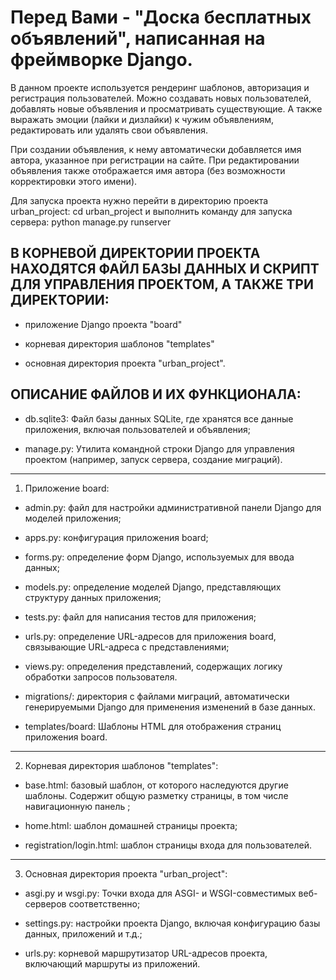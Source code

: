 Перед Вами - "Доска бесплатных объявлений", написанная на фреймворке Django. 
=============================================================================

В данном проекте используется рендеринг шаблонов, авторизация и регистрация пользователей.
Можно создавать новых пользователей, добавлять новые объявления и просматривать существующие. 
А также выражать эмоции (лайки и дизлайки) к чужим объявлениям, редактировать или удалять свои объявления.

При создании объявления, к нему автоматически добавляется имя автора, указанное при регистрации на сайте.
При редактировании объявления также отображается имя автора (без возможности корректировки этого имени).

Для запуска проекта нужно перейти в директорию проекта urban_project: cd urban_project 
и выполнить команду для запуска сервера: python manage.ру runserver


В КОРНЕВОЙ ДИРЕКТОРИИ ПРОЕКТА НАХОДЯТСЯ ФАЙЛ БАЗЫ ДАННЫХ И СКРИПТ ДЛЯ УПРАВЛЕНИЯ ПРОЕКТОМ, А ТАКЖЕ ТРИ ДИРЕКТОРИИ:
--------------------------------------------------------------------------------------------------------------------------------------------------------------------------------------------------------
- приложение Django проекта "board"

- корневая директория шаблонов "templates"

- основная директория проекта "urban_project".


ОПИСАНИЕ ФАЙЛОВ И ИХ ФУНКЦИОНАЛА:
-------------------------------------------------------------

- db.sqlite3: Файл базы данных SQLite, где хранятся все данные приложения, включая пользователей и объявления;

- manage.ру: Утилита командной строки Django для управления проектом (например, запуск сервера, создание миграций).


---------------------------------
1. Приложение board:

- admin.ру: файл для настройки административной панели Django для моделей приложения;

- apps.py: конфигурация приложения board;

- forms.ру: определение форм Django, используемых для ввода данных;

- models.ру: определение моделей Django, представляющих структуру данных приложения;
 
- tests.py: файл для написания тестов для приложения;
 
- urls.py: определение URL-адресов для приложения board, связывающие URL-адреса с представлениями;
 
- views.ру: определения представлений, содержащих логику обработки запросов пользователя.

- migrations/: директория с файлами миграций, автоматически генерируемыми Django для применения изменений в базе данных.

- templates/board: Шаблоны HTML для отображения страниц приложения board. 


-----------------------------------
2. Корневая директория шаблонов "templates":

- base.html: базовый шаблон, от которого наследуются другие шаблоны. Содержит общую разметку страницы, в том числе навигационную панель ;

- home.html: шаблон домашней страницы проекта;

- registration/login.html: шаблон страницы входа для пользователей.


-----------------------------------
3. Основная директория проекта "urban_project":

- asgi.py и wsgi.py: Точки входа для ASGI- и WSGI-совместимых веб-серверов соответственно;

- settings.ру: настройки проекта Django, включая конфигурацию базы данных, приложений и т.д.;

- urls.py: корневой маршрутизатор URL-адресов проекта, включающий маршруты из приложений.
